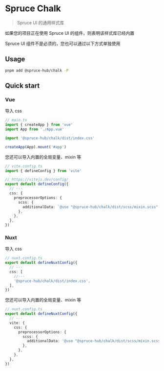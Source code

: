 # Spruce Chalk

> Spruce UI 的通用样式库

如果您的项目正在使用 Spruce UI 的组件，则表明该样式库已经内置

Spruce UI 组件不是必须的，您也可以通过以下方式单独使用

## Usage

```bash
pnpm add @spruce-hub/chalk -P
```

## Quick start

### Vue

导入 css

```ts
// main.ts
import { createApp } from 'vue'
import App from './App.vue'

import '@spruce-hub/chalk/dist/index.css'

createApp(App).mount('#app')
```

您还可以导入内置的全局变量、mixin 等

```ts
// vite.config.ts
import { defineConfig } from 'vite'

// https://vitejs.dev/config/
export default defineConfig({
  // ···
  css: {
    preprocessorOptions: {
      scss: {
        additionalData: `@use "@spruce-hub/chalk/dist/scss/mixin.scss" as *;`,
      },
    },
  },
})
```

### Nuxt

导入 css

```ts
// nuxt.config.ts
export default defineNuxtConfig({
  // ···
  css: [
    //···
    '@spruce-hub/chalk/dist/index.css',
  ],
})
```

您还可以导入内置的全局变量、mixin 等

```ts
// nuxt.config.ts
export default defineNuxtConfig({
  // ···
  vite: {
    css: {
      preprocessorOptions: {
        scss: {
          additionalData: '@use "@spruce-hub/chalk/dist/scss/mixin.scss" as *;',
        },
      },
    },
  },
})
```
